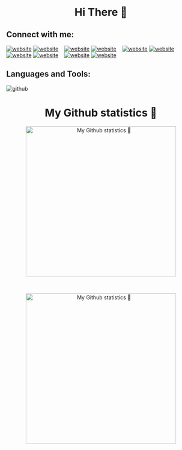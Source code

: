 <h1 align="center">Hi There 👋</h1>



## Connect with me:

[![website](./img/globe-light.svg)](https://codestackr.com#gh-light-mode-only)
[![website](./img/globe-dark.svg)](https://codestackr.com#gh-dark-mode-only)
&nbsp;&nbsp;
[![website](./img/youtube-light.svg)](https://youtube.com/codestackr#gh-light-mode-only)
[![website](./img/youtube-dark.svg)](https://youtube.com/codestackr#gh-dark-mode-only)
&nbsp;&nbsp;
[![website](./img/twitter-light.svg)](https://twitter.com/codestackr#gh-light-mode-only)
[![website](./img/twitter-dark.svg)](https://twitter.com/codestackr#gh-dark-mode-only)
&nbsp;&nbsp;
[![website](./img/linkedin-light.svg)](https://linkedin.com/in/codeSTACKr#gh-light-mode-only)
[![website](./img/linkedin-dark.svg)](https://linkedin.com/in/codeSTACKr#gh-dark-mode-only)
&nbsp;&nbsp;
[![website](./img/instagram-light.svg)](https://instagram.com/codeSTACKr#gh-light-mode-only)
[![website](./img/instagram-dark.svg)](https://instagram.com/codeSTACKr#gh-dark-mode-only)
<br />
## Languages and Tools:

![github](https://camo.githubusercontent.com/04a68d28c34b095402af3f66b15a65b9802c0d7ffdfa813635f65a9dbb18c16e/68747470733a2f2f696d672e69636f6e73382e636f6d2f636f6c6f722f34382f3030303030302f632d706c75732d706c75732d6c6f676f2e706e67)


<h1 align="center">My Github statistics 🚀</h1> 

<p align="center">
  <img width="400" src="https://github-readme-stats.vercel.app/api/?username=mahmoudazizorignal&count_private=true&theme=tokyonight&showicons=true" alt="My Github statistics  🚀">
</p>
<br />
<p align="center">
  <img width="400" src="https://github-readme-stats.vercel.app/api/top-langs/?username=mahmoudazizorignal&langs_count=5&theme=tokyonight" alt="My Github statistics  🚀">

[twitter]: https://twitter.com/Mahmoud43276355
[instagram]: https://www.instagram.com/mahmoud_plus_plus/?hl=en
[linkedin]: https://www.linkedin.com/in/mahmoud-mamdouh-70809621b/
